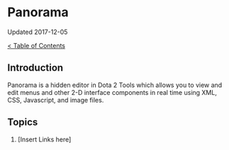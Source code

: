 # Panorama

Updated 2017-12-05

[< Table of Contents][0]

## Introduction

Panorama is a hidden editor in Dota 2 Tools which allows you to view and edit menus and other 2-D interface components in real time using XML, CSS, Javascript, and image files.

## Topics

1. [Insert Links here]

[0]: README.md
[1]: filename.md
[2]: filename.md
[3]: filename.md
[4]: filename.md
[5]: filename.md
[6]: filename.md
[7]: filename.md
[8]: filename.md
